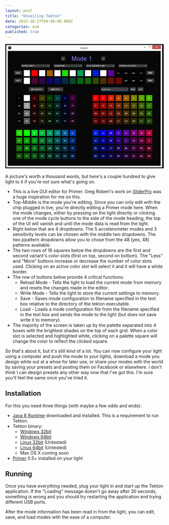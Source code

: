 ```yaml
---
layout: post
title: "Unveiling Tekton"
date: 2015-10-27T00:00:00.000Z
categories: osm
published: true
---
```

![Tekton](/images/tekton.png)

A picture's worth a thousand words, but here's a couple hundred to give light to it if you're not sure what's going on.

* This is a live GUI editor for Primer. Greg Robert's work on [SliderPro](http://github.com/gregroberti/Slider-Pro/) was a huge inspiration for me on this.
* Top-Middle is the mode you're editing. Since you can only edit with the chip plugged in live, you're directly editing a Primer mode here. When the mode changes, either by pressing on the light directly or clicking one of the mode cycle buttons to the side of the mode heading, the top of the UI will vanish and until the mode data is read from the light.
* Right below that are 4 dropdowns. The 5 accelerometer modes and 3 sensitivity levels can be chosen with the middle two dropdowns. The two ppattern dropdowns allow you to chose from the 48 (yes, 48) patterns available.
* The two rows of 16 squares below the dropdowns are the first and second variant's color slots (first on top, second on bottom). The "Less" and "More" buttons increase or decrease the number of color slots used. Clicking on an active color slot will select it and it will have a white border.
* The row of buttons below provide 4 critical functions:
  * Reload Mode - Tells the light to load the current mode from memory and resets the changes made in the editor.
  * Write Mode - Tells the light to store the current settings to memory.
  * Save - Saves mode configuration to filename specified in the text box relative to the directory of the tekton executable.
  * Load - Loads a mode configuration file from the filename specified in the text box and sends the mode to the light (but does not save write it to memory).
* The majority of the screen is taken up by the palette separated into 4 boxes with the brightest shades on the top of each grid. When a color slot is selected and highlighted white, clicking on a palette square will change the color to reflect the clicked square.

So that's about it, but it's still kind of a lot. You can now configure your light using a computer and push the mode to your lights, download a mode you design while out at a whoe for later use, or share your modes with the world by saving your presets and posting them on Facebook or elsewhere. I don't think I can design presets any other way now that I've got this. I'm sure you'll feel the same once you've tried it.


## Installation

For this you need three things (with maybe a few odds and ends):

* [Java 8 Runtime](http://www.oracle.com/technetwork/java/javase/downloads/jre8-downloads-2133155.html) downloaded and installed. This is a requirement to run Tekton.
* Tekton binary:
  * [Windows 32bit](/firmwares/tekton.0.1.win32.zip)
  * [Windows 64bit](/firmwares/tekton.0.1.win64.zip)
  * [Linux 32bit](/firmwares/tekton.0.1.linux32.zip) (Untested)
  * [Linux 64bit](/firmwares/tekton.0.1.linux64.zip) (Untested)
  * Max OS X coming soon
* [Primer](/primer.html) 0.5+ installed on your light


## Running

Once you have everything needed, plug your light in and start up the Tekton application. If the "Loading" message doesn't go away after 30 seconds, something is wrong and you should try restarting the application and trying different USB ports.

After the mode information has been read in from the light, you can edit, save, and load modes with the ease of a computer.
